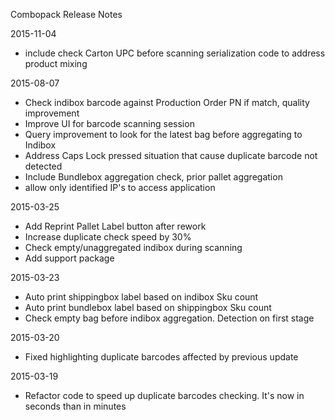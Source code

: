 Combopack Release Notes


2015-11-04
  - include check Carton UPC before scanning serialization code to address product mixing


2015-08-07
  - Check indibox barcode against Production Order PN if match, quality improvement
  - Improve UI for barcode scanning session
  - Query improvement to look for the latest bag before aggregating to Indibox
  - Address Caps Lock pressed situation that cause duplicate barcode not detected
  - Include Bundlebox aggregation check, prior pallet aggregation
  - allow only identified IP's to access application


2015-03-25
  - Add Reprint Pallet Label button after rework
  - Increase duplicate check speed by 30%
  - Check empty/unaggregated indibox during scanning
  - Add support package

2015-03-23
  - Auto print shippingbox label based on indibox Sku count
  - Auto print bundlebox label based on shippingbox Sku count
  - Check empty bag before indibox aggregation. Detection on first stage

2015-03-20
  - Fixed highlighting duplicate barcodes affected by previous update

2015-03-19
  - Refactor code to speed up duplicate barcodes checking. It's now
    in seconds than in minutes
